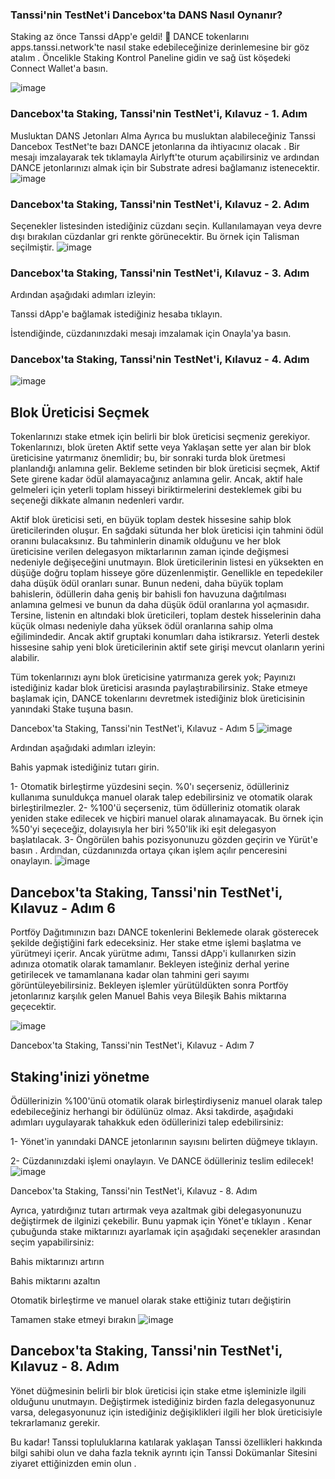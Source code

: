 ### Tanssi'nin TestNet'i Dancebox'ta DANS Nasıl Oynanır?
Staking az önce Tanssi dApp'e geldi! 🎉 DANCE tokenlarını apps.tanssi.network'te nasıl stake edebileceğinize derinlemesine bir göz atalım . 
Öncelikle Staking Kontrol Paneline gidin ve sağ üst köşedeki Connect Wallet'a basın.

![image](https://github.com/Madmin27/Tannsi/assets/94014225/08e38dbe-74a9-49fa-9954-2b829a1ff57d)

### Dancebox'ta Staking, Tanssi'nin TestNet'i, Kılavuz - 1. Adım

Musluktan DANS Jetonları Alma
Ayrıca bu musluktan alabileceğiniz Tanssi Dancebox TestNet'te bazı DANCE jetonlarına da ihtiyacınız olacak . Bir mesajı imzalayarak tek tıklamayla Airlyft'te oturum açabilirsiniz ve ardından DANCE jetonlarınızı almak için bir Substrate adresi bağlamanız istenecektir.
![image](https://github.com/Madmin27/Tannsi/assets/94014225/52a818f7-581b-4633-a82f-59550a8cdb83)


### Dancebox'ta Staking, Tanssi'nin TestNet'i, Kılavuz - 2. Adım

Seçenekler listesinden istediğiniz cüzdanı seçin. Kullanılamayan veya devre dışı bırakılan cüzdanlar gri renkte görünecektir. Bu örnek için Talisman seçilmiştir.
![image](https://github.com/Madmin27/Tannsi/assets/94014225/0eec0cb6-3b7f-45f5-8a1e-b2f114f7cb19)


### Dancebox'ta Staking, Tanssi'nin TestNet'i, Kılavuz - 3. Adım

Ardından aşağıdaki adımları izleyin:

Tanssi dApp'e bağlamak istediğiniz hesaba tıklayın.

İstendiğinde, cüzdanınızdaki mesajı imzalamak için Onayla'ya basın.


### Dancebox'ta Staking, Tanssi'nin TestNet'i, Kılavuz - 4. Adım

![image](https://github.com/Madmin27/Tannsi/assets/94014225/88240164-8b60-488c-a415-976c0f4615fb)

## Blok Üreticisi Seçmek

Tokenlarınızı stake etmek için belirli bir blok üreticisi seçmeniz gerekiyor. Tokenlarınızı, blok üreten Aktif sette veya Yaklaşan sette yer alan bir blok üreticisine yatırmanız önemlidir; bu, bir sonraki turda blok üretmesi planlandığı anlamına gelir. Bekleme setinden bir blok üreticisi seçmek, Aktif Sete girene kadar ödül alamayacağınız anlamına gelir. Ancak, aktif hale gelmeleri için yeterli toplam hisseyi biriktirmelerini desteklemek gibi bu seçeneği dikkate almanın nedenleri vardır.


Aktif blok üreticisi seti, en büyük toplam destek hissesine sahip blok üreticilerinden oluşur. En sağdaki sütunda her blok üreticisi için tahmini ödül oranını bulacaksınız. Bu tahminlerin dinamik olduğunu ve her blok üreticisine verilen delegasyon miktarlarının zaman içinde değişmesi nedeniyle değişeceğini unutmayın. Blok üreticilerinin listesi en yüksekten en düşüğe doğru toplam hisseye göre düzenlenmiştir. Genellikle en tepedekiler daha düşük ödül oranları sunar. Bunun nedeni, daha büyük toplam bahislerin, ödüllerin daha geniş bir bahisli fon havuzuna dağıtılması anlamına gelmesi ve bunun da daha düşük ödül oranlarına yol açmasıdır. Tersine, listenin en altındaki blok üreticileri, toplam destek hisselerinin daha küçük olması nedeniyle daha yüksek ödül oranlarına sahip olma eğilimindedir. Ancak aktif gruptaki konumları daha istikrarsız. Yeterli destek hissesine sahip yeni blok üreticilerinin aktif sete girişi mevcut olanların yerini alabilir.


Tüm tokenlarınızı aynı blok üreticisine yatırmanıza gerek yok; Payınızı istediğiniz kadar blok üreticisi arasında paylaştırabilirsiniz. Stake etmeye başlamak için, DANCE tokenlarını devretmek istediğiniz blok üreticisinin yanındaki Stake tuşuna basın.  


Dancebox'ta Staking, Tanssi'nin TestNet'i, Kılavuz - Adım 5
![image](https://github.com/Madmin27/Tannsi/assets/94014225/53c5108c-944f-467b-a07c-c3a0fd4d4f22)


Ardından aşağıdaki adımları izleyin:

Bahis yapmak istediğiniz tutarı girin.

1- Otomatik birleştirme yüzdesini seçin. %0'ı seçerseniz, ödülleriniz kullanıma sunuldukça manuel olarak talep edebilirsiniz ve otomatik olarak birleştirilmezler. 
2- %100'ü seçerseniz, tüm ödülleriniz otomatik olarak yeniden stake edilecek ve hiçbiri manuel olarak alınamayacak. Bu örnek için %50'yi seçeceğiz, dolayısıyla her biri %50'lik iki eşit delegasyon başlatılacak.
3- Öngörülen bahis pozisyonunuzu gözden geçirin ve Yürüt'e basın . Ardından, cüzdanınızda ortaya çıkan işlem açılır penceresini onaylayın.
![image](https://github.com/Madmin27/Tannsi/assets/94014225/f853a4c6-98fe-4424-a4d5-de7e636bbc6b)


## Dancebox'ta Staking, Tanssi'nin TestNet'i, Kılavuz - Adım 6

Portföy Dağıtımınızın bazı DANCE tokenlerini Beklemede olarak gösterecek şekilde değiştiğini fark edeceksiniz. Her stake etme işlemi başlatma ve yürütmeyi içerir.
Ancak yürütme adımı, Tanssi dApp'i kullanırken sizin adınıza otomatik olarak tamamlanır. Bekleyen isteğiniz derhal yerine getirilecek ve tamamlanana kadar olan tahmini geri sayımı görüntüleyebilirsiniz. 
Bekleyen işlemler yürütüldükten sonra Portföy jetonlarınız karşılık gelen Manuel Bahis veya Bileşik Bahis miktarına geçecektir.

![image](https://github.com/Madmin27/Tannsi/assets/94014225/5340b0e7-227e-410e-8632-ea104a29b733)


Dancebox'ta Staking, Tanssi'nin TestNet'i, Kılavuz - Adım 7

## Staking'inizi yönetme
Ödüllerinizin %100'ünü otomatik olarak birleştirdiyseniz manuel olarak talep edebileceğiniz herhangi bir ödülünüz olmaz. Aksi takdirde, aşağıdaki adımları uygulayarak tahakkuk eden ödüllerinizi talep edebilirsiniz:

1- Yönet'in yanındaki DANCE jetonlarının sayısını belirten düğmeye tıklayın.

2- Cüzdanınızdaki işlemi onaylayın. Ve DANCE ödülleriniz teslim edilecek!
![image](https://github.com/Madmin27/Tannsi/assets/94014225/bed4a6c6-5cdb-477a-8b23-2c700d86d441)


Dancebox'ta Staking, Tanssi'nin TestNet'i, Kılavuz - 8. Adım

Ayrıca, yatırdığınız tutarı artırmak veya azaltmak gibi delegasyonunuzu değiştirmek de ilginizi çekebilir. Bunu yapmak için Yönet'e tıklayın . Kenar çubuğunda stake miktarınızı ayarlamak için aşağıdaki seçenekler arasından seçim yapabilirsiniz:

Bahis miktarınızı artırın

Bahis miktarını azaltın

Otomatik birleştirme ve manuel olarak stake ettiğiniz tutarı değiştirin

Tamamen stake etmeyi bırakın
![image](https://github.com/Madmin27/Tannsi/assets/94014225/5884f64d-d1ac-4c3c-a02b-732ad3265434)


## Dancebox'ta Staking, Tanssi'nin TestNet'i, Kılavuz - 8. Adım

Yönet düğmesinin belirli bir blok üreticisi için stake etme işleminizle ilgili olduğunu unutmayın. Değiştirmek istediğiniz birden fazla delegasyonunuz varsa, delegasyonunuz için istediğiniz değişiklikleri ilgili her blok üreticisiyle tekrarlamanız gerekir.


Bu kadar! Tanssi topluluklarına katılarak yaklaşan Tanssi özellikleri hakkında bilgi sahibi olun ve daha fazla teknik ayrıntı için Tanssi Dokümanlar Sitesini ziyaret ettiğinizden emin olun .

